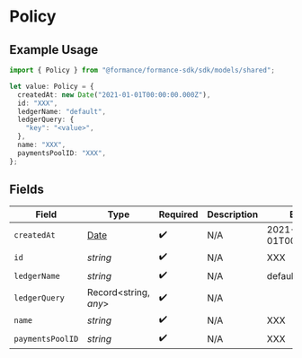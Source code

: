 # Policy

## Example Usage

```typescript
import { Policy } from "@formance/formance-sdk/sdk/models/shared";

let value: Policy = {
  createdAt: new Date("2021-01-01T00:00:00.000Z"),
  id: "XXX",
  ledgerName: "default",
  ledgerQuery: {
    "key": "<value>",
  },
  name: "XXX",
  paymentsPoolID: "XXX",
};
```

## Fields

| Field                                                                                         | Type                                                                                          | Required                                                                                      | Description                                                                                   | Example                                                                                       |
| --------------------------------------------------------------------------------------------- | --------------------------------------------------------------------------------------------- | --------------------------------------------------------------------------------------------- | --------------------------------------------------------------------------------------------- | --------------------------------------------------------------------------------------------- |
| `createdAt`                                                                                   | [Date](https://developer.mozilla.org/en-US/docs/Web/JavaScript/Reference/Global_Objects/Date) | :heavy_check_mark:                                                                            | N/A                                                                                           | 2021-01-01T00:00:00.000Z                                                                      |
| `id`                                                                                          | *string*                                                                                      | :heavy_check_mark:                                                                            | N/A                                                                                           | XXX                                                                                           |
| `ledgerName`                                                                                  | *string*                                                                                      | :heavy_check_mark:                                                                            | N/A                                                                                           | default                                                                                       |
| `ledgerQuery`                                                                                 | Record<string, *any*>                                                                         | :heavy_check_mark:                                                                            | N/A                                                                                           |                                                                                               |
| `name`                                                                                        | *string*                                                                                      | :heavy_check_mark:                                                                            | N/A                                                                                           | XXX                                                                                           |
| `paymentsPoolID`                                                                              | *string*                                                                                      | :heavy_check_mark:                                                                            | N/A                                                                                           | XXX                                                                                           |